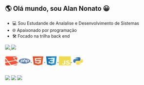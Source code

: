 ## 🌎 Olá mundo, sou Alan Nonato 😀

- 💻 Sou Estudande de Analalise e Desenvolvimento de Sistemas
- 🌐 Apaixonado por programação
- 🛠️ Focado na trilha back end

 <div>
  <a href="https://github.com/AlanNonat0">
   <img height="170em" src="https://github-readme-stats.vercel.app/api?username=AlanNonat0&show_icons=true&theme=gruvbox&include_all_commits=true&count_private=true&locale=pt-br"/>
   <img height="170em" src="https://github-readme-stats.vercel.app/api/top-langs/?username=AlanNonat0&layout=compact&langs_count=7&theme=gruvbox&locale=pt-br"/>
</div>

<div style="display: inline_block"><br>
  <img align="center" alt="laravel" height="30" width="40" src="https://raw.githubusercontent.com/devicons/devicon/master/icons/laravel/laravel-plain.svg">
  <img align="center" alt="php" height="35" width="40" src="https://raw.githubusercontent.com/devicons/devicon/master/icons/php/php-plain.svg">
  <img align="center" alt="HTML" height="30" width="40" src="https://raw.githubusercontent.com/devicons/devicon/master/icons/html5/html5-original.svg">
  <img align="center" alt="CSS" height="30" width="40" src="https://raw.githubusercontent.com/devicons/devicon/master/icons/css3/css3-original.svg">
  <img align="center" alt="Js" height="30" width="40" src="https://raw.githubusercontent.com/devicons/devicon/master/icons/javascript/javascript-plain.svg">
  <img align="center" alt="Python" height="30" width="40" src="https://raw.githubusercontent.com/devicons/devicon/master/icons/python/python-original.svg">
  
</div>

 ##
 
<div> 
  <a href="https://www.youtube.com/channel/UC8nDbHfXrRRnsLphrpRcGPg" target="_blank"><img src="https://img.shields.io/badge/YouTube-FF0000?style=for-the-badge&logo=youtube&logoColor=white" target="_blank"></a>
  <a href = "mailto:developer.alan.nonato@gmail.com"><img src="https://img.shields.io/badge/-Gmail-%23333?style=for-the-badge&logo=gmail&logoColor=white" target="_blank"></a>
  <a href="https://www.linkedin.com/in/alan-nonato-silva/" target="_blank"><img src="https://img.shields.io/badge/-LinkedIn-%230077B5?style=for-the-badge&logo=linkedin&logoColor=white" target="_blank"></a>  
</div>
